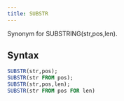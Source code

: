```yaml
---
title: SUBSTR
---
```


Synonym for SUBSTRING(str,pos,len).

## Syntax

```sql
SUBSTR(str,pos);
SUBSTR(str FROM pos);
SUBSTR(str,pos,len);
SUBSTR(str FROM pos FOR len)
```

